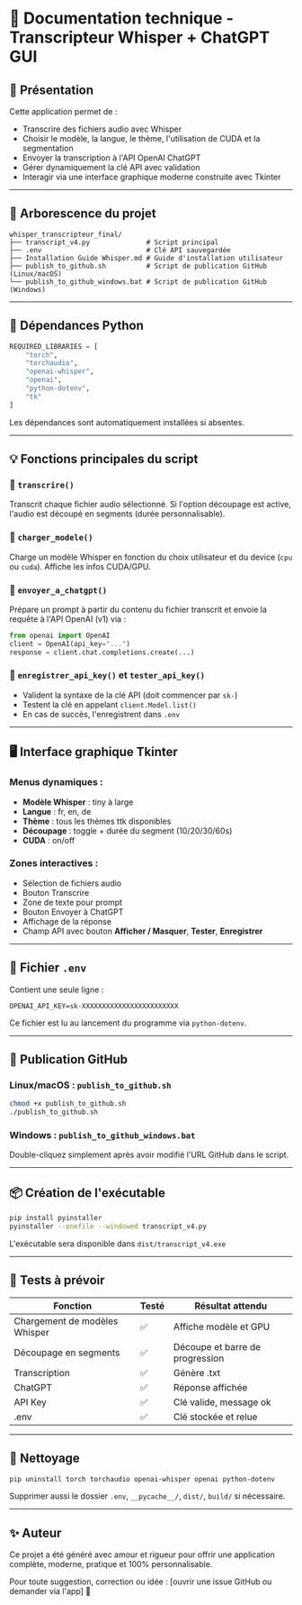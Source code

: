 # 🧾 Documentation technique - Transcripteur Whisper + ChatGPT GUI

## 📌 Présentation

Cette application permet de :
- Transcrire des fichiers audio avec Whisper
- Choisir le modèle, la langue, le thème, l'utilisation de CUDA et la segmentation
- Envoyer la transcription à l'API OpenAI ChatGPT
- Gérer dynamiquement la clé API avec validation
- Interagir via une interface graphique moderne construite avec Tkinter

---

## 📁 Arborescence du projet

```
whisper_transcripteur_final/
├── transcript_v4.py              # Script principal
├── .env                          # Clé API sauvegardée
├── Installation Guide Whisper.md # Guide d'installation utilisateur
├── publish_to_github.sh          # Script de publication GitHub (Linux/macOS)
└── publish_to_github_windows.bat # Script de publication GitHub (Windows)
```

---

## 🧱 Dépendances Python

```python
REQUIRED_LIBRARIES = [
    "torch",
    "torchaudio",
    "openai-whisper",
    "openai",
    "python-dotenv",
    "tk"
]
```

Les dépendances sont automatiquement installées si absentes.

---

## 💡 Fonctions principales du script

### 🔹 `transcrire()`
Transcrit chaque fichier audio sélectionné. Si l'option découpage est active, l'audio est découpé en segments (durée personnalisable).

### 🔹 `charger_modele()`
Charge un modèle Whisper en fonction du choix utilisateur et du device (`cpu` ou `cuda`). Affiche les infos CUDA/GPU.

### 🔹 `envoyer_a_chatgpt()`
Prépare un prompt à partir du contenu du fichier transcrit et envoie la requête à l'API OpenAI (v1) via :
```python
from openai import OpenAI
client = OpenAI(api_key="...")
response = client.chat.completions.create(...)
```

### 🔹 `enregistrer_api_key()` et `tester_api_key()`
- Valident la syntaxe de la clé API (doit commencer par `sk-`)
- Testent la clé en appelant `client.Model.list()`
- En cas de succès, l'enregistrent dans `.env`

---

## 🖥️ Interface graphique Tkinter

### Menus dynamiques :
- **Modèle Whisper** : tiny à large
- **Langue** : fr, en, de
- **Thème** : tous les thèmes ttk disponibles
- **Découpage** : toggle + durée du segment (10/20/30/60s)
- **CUDA** : on/off

### Zones interactives :
- Sélection de fichiers audio
- Bouton Transcrire
- Zone de texte pour prompt
- Bouton Envoyer à ChatGPT
- Affichage de la réponse
- Champ API avec bouton **Afficher / Masquer**, **Tester**, **Enregistrer**

---

## 🔐 Fichier `.env`

Contient une seule ligne :
```
OPENAI_API_KEY=sk-XXXXXXXXXXXXXXXXXXXXXXXX
```

Ce fichier est lu au lancement du programme via `python-dotenv`.

---

## 🚀 Publication GitHub

### Linux/macOS : `publish_to_github.sh`
```bash
chmod +x publish_to_github.sh
./publish_to_github.sh
```

### Windows : `publish_to_github_windows.bat`
Double-cliquez simplement après avoir modifié l'URL GitHub dans le script.

---

## 📦 Création de l'exécutable

```bash
pip install pyinstaller
pyinstaller --onefile --windowed transcript_v4.py
```

L'exécutable sera disponible dans `dist/transcript_v4.exe`

---

## 🧪 Tests à prévoir

| Fonction | Testé | Résultat attendu |
|---------|--------|------------------|
| Chargement de modèles Whisper | ✅ | Affiche modèle et GPU |
| Découpage en segments | ✅ | Découpe et barre de progression |
| Transcription | ✅ | Génère .txt |
| ChatGPT | ✅ | Réponse affichée |
| API Key | ✅ | Clé valide, message ok |
| .env | ✅ | Clé stockée et relue |

---

## 🧼 Nettoyage

```bash
pip uninstall torch torchaudio openai-whisper openai python-dotenv
```

Supprimer aussi le dossier `.env`, `__pycache__/`, `dist/`, `build/` si nécessaire.

---

## ✨ Auteur

Ce projet a été généré avec amour et rigueur pour offrir une application complète, moderne, pratique et 100% personnalisable.

Pour toute suggestion, correction ou idée : [ouvrir une issue GitHub ou demander via l'app] 💬


